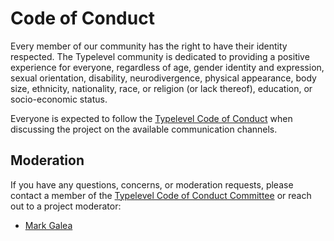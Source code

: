 # Code of Conduct

Every member of our community has the right to have their identity respected. The Typelevel community is dedicated to providing a positive experience for everyone, regardless of age, gender identity and expression, sexual orientation, disability, neurodivergence, physical appearance, body size, ethnicity, nationality, race, or religion (or lack thereof), education, or socio-economic status.

Everyone is expected to follow the [Typelevel Code of Conduct] when discussing the project on the available communication channels.

## Moderation

If you have any questions, concerns, or moderation requests, please contact a member of the [Typelevel Code of Conduct Committee] or reach out to a project moderator:

- [Mark Galea](mailto:mark@suprnation.com)

[Typelevel Code of Conduct]: https://typelevel.org/code-of-conduct
[Typelevel Code of Conduct Committee]: https://typelevel.org/code-of-conduct#contact
